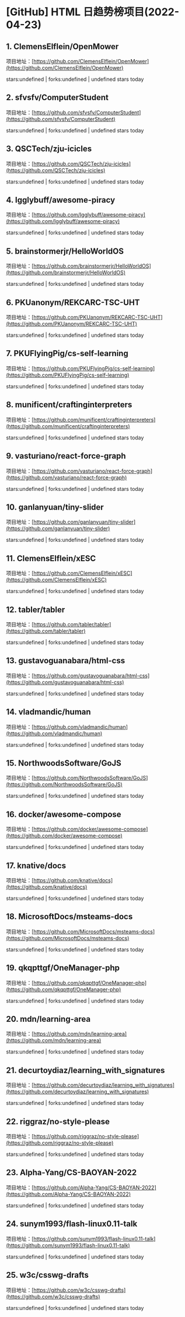 # [GitHub] HTML 日趋势榜项目(2022-04-23)

## 1. ClemensElflein/OpenMower 

项目地址：[https://github.com/ClemensElflein/OpenMower](https://github.com/ClemensElflein/OpenMower)

stars:undefined | forks:undefined | undefined stars today 



## 2. sfvsfv/ComputerStudent 

项目地址：[https://github.com/sfvsfv/ComputerStudent](https://github.com/sfvsfv/ComputerStudent)

stars:undefined | forks:undefined | undefined stars today 



## 3. QSCTech/zju-icicles 

项目地址：[https://github.com/QSCTech/zju-icicles](https://github.com/QSCTech/zju-icicles)

stars:undefined | forks:undefined | undefined stars today 



## 4. Igglybuff/awesome-piracy 

项目地址：[https://github.com/Igglybuff/awesome-piracy](https://github.com/Igglybuff/awesome-piracy)

stars:undefined | forks:undefined | undefined stars today 



## 5. brainstormerjr/HelloWorldOS 

项目地址：[https://github.com/brainstormerjr/HelloWorldOS](https://github.com/brainstormerjr/HelloWorldOS)

stars:undefined | forks:undefined | undefined stars today 



## 6. PKUanonym/REKCARC-TSC-UHT 

项目地址：[https://github.com/PKUanonym/REKCARC-TSC-UHT](https://github.com/PKUanonym/REKCARC-TSC-UHT)

stars:undefined | forks:undefined | undefined stars today 



## 7. PKUFlyingPig/cs-self-learning 

项目地址：[https://github.com/PKUFlyingPig/cs-self-learning](https://github.com/PKUFlyingPig/cs-self-learning)

stars:undefined | forks:undefined | undefined stars today 



## 8. munificent/craftinginterpreters 

项目地址：[https://github.com/munificent/craftinginterpreters](https://github.com/munificent/craftinginterpreters)

stars:undefined | forks:undefined | undefined stars today 



## 9. vasturiano/react-force-graph 

项目地址：[https://github.com/vasturiano/react-force-graph](https://github.com/vasturiano/react-force-graph)

stars:undefined | forks:undefined | undefined stars today 



## 10. ganlanyuan/tiny-slider 

项目地址：[https://github.com/ganlanyuan/tiny-slider](https://github.com/ganlanyuan/tiny-slider)

stars:undefined | forks:undefined | undefined stars today 



## 11. ClemensElflein/xESC 

项目地址：[https://github.com/ClemensElflein/xESC](https://github.com/ClemensElflein/xESC)

stars:undefined | forks:undefined | undefined stars today 



## 12. tabler/tabler 

项目地址：[https://github.com/tabler/tabler](https://github.com/tabler/tabler)

stars:undefined | forks:undefined | undefined stars today 



## 13. gustavoguanabara/html-css 

项目地址：[https://github.com/gustavoguanabara/html-css](https://github.com/gustavoguanabara/html-css)

stars:undefined | forks:undefined | undefined stars today 



## 14. vladmandic/human 

项目地址：[https://github.com/vladmandic/human](https://github.com/vladmandic/human)

stars:undefined | forks:undefined | undefined stars today 



## 15. NorthwoodsSoftware/GoJS 

项目地址：[https://github.com/NorthwoodsSoftware/GoJS](https://github.com/NorthwoodsSoftware/GoJS)

stars:undefined | forks:undefined | undefined stars today 



## 16. docker/awesome-compose 

项目地址：[https://github.com/docker/awesome-compose](https://github.com/docker/awesome-compose)

stars:undefined | forks:undefined | undefined stars today 



## 17. knative/docs 

项目地址：[https://github.com/knative/docs](https://github.com/knative/docs)

stars:undefined | forks:undefined | undefined stars today 



## 18. MicrosoftDocs/msteams-docs 

项目地址：[https://github.com/MicrosoftDocs/msteams-docs](https://github.com/MicrosoftDocs/msteams-docs)

stars:undefined | forks:undefined | undefined stars today 



## 19. qkqpttgf/OneManager-php 

项目地址：[https://github.com/qkqpttgf/OneManager-php](https://github.com/qkqpttgf/OneManager-php)

stars:undefined | forks:undefined | undefined stars today 



## 20. mdn/learning-area 

项目地址：[https://github.com/mdn/learning-area](https://github.com/mdn/learning-area)

stars:undefined | forks:undefined | undefined stars today 



## 21. decurtoydiaz/learning_with_signatures 

项目地址：[https://github.com/decurtoydiaz/learning_with_signatures](https://github.com/decurtoydiaz/learning_with_signatures)

stars:undefined | forks:undefined | undefined stars today 



## 22. riggraz/no-style-please 

项目地址：[https://github.com/riggraz/no-style-please](https://github.com/riggraz/no-style-please)

stars:undefined | forks:undefined | undefined stars today 



## 23. Alpha-Yang/CS-BAOYAN-2022 

项目地址：[https://github.com/Alpha-Yang/CS-BAOYAN-2022](https://github.com/Alpha-Yang/CS-BAOYAN-2022)

stars:undefined | forks:undefined | undefined stars today 



## 24. sunym1993/flash-linux0.11-talk 

项目地址：[https://github.com/sunym1993/flash-linux0.11-talk](https://github.com/sunym1993/flash-linux0.11-talk)

stars:undefined | forks:undefined | undefined stars today 



## 25. w3c/csswg-drafts 

项目地址：[https://github.com/w3c/csswg-drafts](https://github.com/w3c/csswg-drafts)

stars:undefined | forks:undefined | undefined stars today 



